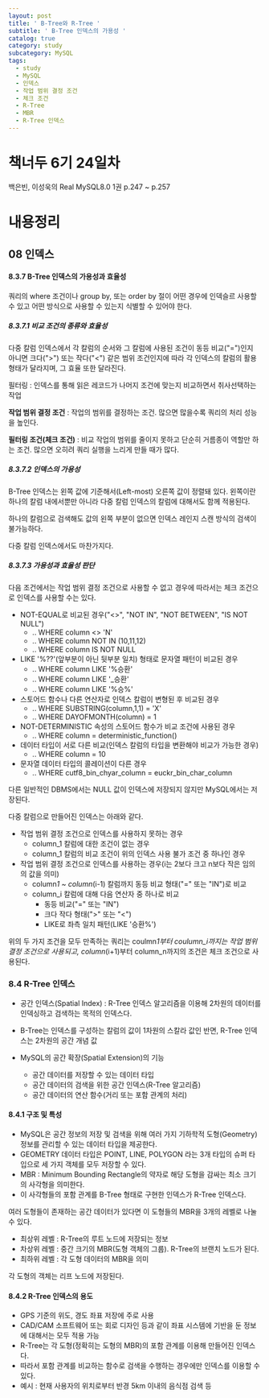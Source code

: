 ```yaml
---
layout: post
title: ' B-Tree와 R-Tree '
subtitle: ' B-Tree 인덱스의 가용성 '
catalog: true
category: study
subcategory: MySQL
tags:
  - study
  - MySQL
  - 인덱스
  - 작업 범위 결정 조건
  - 체크 조건
  - R-Tree
  - MBR
  - R-Tree 인덱스
---
```


# 책너두 6기 24일차

백은빈, 이성욱의 Real MySQL8.0 1권 p.247 ~ p.257

# 내용정리

## 08 인덱스

#### 8.3.7 B-Tree 인덱스의 가용성과 효율성

쿼리의 where 조건이나 group by, 또는 order by 절이 어떤 경우에 인덱슬르 사용할 수 있고 어떤 방식으로 사용할 수 있는지 식별할 수 있어야 한다.

##### 8.3.7.1 비교 조건의 종류와 효율성

다중 칼럼 인덱스에서 각 칼럼의 순서와 그 칼럼에 사용된 조건이 동등 비교("=")인지 아니면 크다(">") 또는 작다("<") 같은 범위 조건인지에 따라 각 인덱스의 칼럼의 활용 형태가 달라지며, 그 효율 또한 달라진다.

필터링 : 인덱스를 통해 읽은 레코드가 나머지 조건에 맞는지 비교하면서 취사선택하는 작업

**작업 범위 결정 조건** : 작업의 범위를 결정하는 조건. 많으면 많을수록 쿼리의 처리 성능을 높인다.

**필터링 조건(체크 조건)** : 비교 작업의 범위를 줄이지 못하고 단순히 거름종이 역할만 하는 조건. 많으면 오히려 쿼리 실행을 느리게 만들 때가 많다.

##### 8.3.7.2 인덱스의 가용성

B-Tree 인덱스는 왼쪽 값에 기준해서(Left-most) 오른쪽 값이 정렬돼 있다. 왼쪽이란 하나의 칼럼 내에서뿐만 아니라 다중 칼럼 인덱스의 칼럼에 대해서도 함께 적용된다.

하나의 칼럼으로 검색해도 값의 왼쪽 부분이 없으면 인덱스 레인지 스캔 방식의 검색이 불가능하다.

다중 칼럼 인덱스에서도 마찬가지다.

##### 8.3.7.3 가용성과 효율성 판단

다음 조건에서는 작업 범위 결정 조건으로 사용할 수 없고 경우에 따라서는 체크 조건으로 인덱스를 사용할 수는 있다.

- NOT-EQUAL로 비교된 경우("<>", "NOT IN", "NOT BETWEEN", "IS NOT NULL")
  - .. WHERE column <> 'N'
  - .. WHERE column NOT IN (10,11,12)
  - .. WHERE column IS NOT NULL
- LIKE '%??'(앞부분이 아닌 뒷부분 일치) 형태로 문자열 패턴이 비교된 경우
  - .. WHERE column LIKE '%승환'
  - .. WHERE column LIKE '\_승환'
  - .. WHERE column LIKE '%승%'
- 스토어드 함수나 다른 연산자로 인덱스 칼럼이 변형된 후 비교된 경우
  - .. WHERE SUBSTRING(column,1,1) = 'X'
  - .. WHERE DAYOFMONTH(column) = 1
- NOT-DETERMINISTIC 속성의 스토어드 함수가 비교 조건에 사용된 경우
  - .. WHERE column = deterministic_function()
- 데이터 타입이 서로 다른 비교(인덱스 칼럼의 타입을 변환해야 비교가 가능한 경우)
  - .. WHERE column = 10
- 문자열 데이터 타입의 콜레이션이 다른 경우
  - .. WHERE cutf8_bin_chyar_column = euckr_bin_char_column

다른 일반적인 DBMS에서는 NULL 값이 인덱스에 저장되지 않지만 MySQL에서는 저장된다.

다중 칼럼으로 만들어진 인덱스는 아래와 같다.

- 작업 범위 결정 조건으로 인덱스를 사용하지 못하는 경우
  - column_1 칼럼에 대한 조건이 없는 경우
  - column_1 칼럼의 비교 조건이 위의 인덱스 사용 불가 조건 중 하나인 경우
- 작업 범위 결정 조건으로 인덱스를 사용하는 경우(i는 2보다 크고 n보다 작은 임의의 값을 의미)
  - column*1 ~ column*(i-1) 칼럼까지 동등 비교 형태("=" 또는 "IN")로 비교
  - column_i 칼럼에 대해 다음 연산자 중 하나로 비교
    - 동등 비교("=" 또는 "IN")
    - 크다 작다 형태(">" 또는 "<")
    - LIKE로 좌측 일치 패턴(LIKE '승환%')

위의 두 가지 조건을 모두 만족하는 쿼리는 coulmn*1부터 coulumn_i까지는 작업 범위 결정 조건으로 사용되고, column*(i+1)부터 column_n까지의 조건은 체크 조건으로 사용된다.

### 8.4 R-Tree 인덱스

- 공간 인덱스(Spatial Index) : R-Tree 인덱스 알고리즘을 이용해 2차원의 데이터를 인덱싱하고 검색하는 목적의 인덱스다.

- B-Tree는 인덱스를 구성하는 칼럼의 값이 1차원의 스칼라 값인 반면, R-Tree 인덱스는 2차원의 공간 개념 값
- MySQL의 공간 확장(Spatial Extension)의 기능
  - 공간 데이터를 저장할 수 있는 데이터 타입
  - 공간 데이터의 검색을 위한 공간 인덱스(R-Tree 알고리즘)
  - 공간 데이터의 연산 함수(거리 또는 포함 관계의 처리)

#### 8.4.1 구조 및 특성

- MySQL은 공간 정보의 저장 및 검색을 위해 여러 가지 기하학적 도형(Geometry) 정보를 관리할 수 있는 데이터 타입을 제공한다.
- GEOMETRY 데이터 타입은 POINT, LINE, POLYGON 라는 3개 타입의 슈퍼 타입으로 세 가지 객체를 모두 저장할 수 있다.
- MBR : Minimum Bounding Rectangle의 약자로 해당 도형을 감싸는 최소 크기의 사각형을 의미한다.
- 이 사각형들의 포함 관계를 B-Tree 형태로 구현한 인덱스가 R-Tree 인덱스다.

여러 도형들이 존재하는 공간 데이터가 있다면 이 도형들의 MBR을 3개의 레벨로 나눌 수 있다.

- 최상위 레벨 : R-Tree의 루트 노드에 저장되는 정보
- 차상위 레벨 : 중간 크기의 MBR(도형 객체의 그룹). R-Tree의 브랜치 노드가 된다.
- 최하위 레벨 : 각 도형 데이터의 MBR을 의미

각 도형의 객체는 리프 노드에 저장된다.

#### 8.4.2 R-Tree 인덱스의 용도

- GPS 기준의 위도, 경도 좌표 저장에 주로 사용
- CAD/CAM 소프트웨어 또는 회로 디자인 등과 같이 좌표 시스템에 기반을 둔 정보에 대해서는 모두 적용 가능
- R-Tree는 각 도형(정확히는 도형의 MBR)의 포함 관계를 이용해 만들어진 인덱스다.
- 따라서 포함 관계를 비교하는 함수로 검색을 수행하는 경우에만 인덱스를 이용할 수 있다.
- 예시 : 현재 사용자의 위치로부터 반경 5km 이내의 음식점 검색 등
